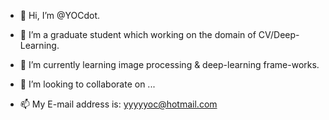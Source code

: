 - 👋 Hi, I’m @YOCdot.

- 👀 I’m a graduate student which working on the domain of CV/Deep-Learning.

- 🌱 I’m currently learning image processing & deep-learning frame-works.

- 💞️ I’m looking to collaborate on ...

- 📫 My E-mail address is: yyyyyoc@hotmail.com

<!---
YOCdot/YOCdot is a ✨ special ✨ repository because its `README.md` (this file) appears on your GitHub profile.
You can click the Preview link to take a look at your changes.
--->
